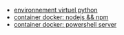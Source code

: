 
- [environnement virtuel python](/python/python-env)
- [container docker: nodejs && npm](/docker/container_nodejs-npm-tldr/)
- [container docker: powershell server](/docker/container_powershell)